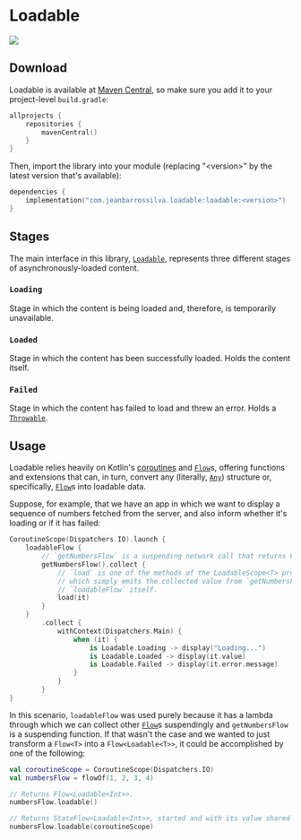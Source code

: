 # Loadable

<img src="https://user-images.githubusercontent.com/38408390/232172469-f9a42156-76dd-45e4-aafa-334314273c89.png">

## Download

Loadable is available at [Maven Central](https://central.sonatype.com), so make sure you add it to your project-level `build.gradle`:

```kotlin
allprojects {
    repositories {
        mavenCentral()
    }
}
```

Then, import the library into your module (replacing "\<version>" by the latest version that's available):

```kotlin
dependencies {
    implementation("com.jeanbarrossilva.loadable:loadable:<version>")
}
```


## Stages

The main interface in this library, [`Loadable`](https://github.com/jeanbarrossilva/loadable/blob/main/loadable/src/main/java/com/jeanbarrossilva/loadable/Loadable.kt), represents three different stages of asynchronously-loaded content.

### `Loading`

Stage in which the content is being loaded and, therefore, is temporarily unavailable.

### `Loaded`

Stage in which the content has been successfully loaded. Holds the content itself.

### `Failed`

Stage in which the content has failed to load and threw an error. Holds a [`Throwable`](https://kotlinlang.org/api/latest/jvm/stdlib/kotlin/-throwable/).

## Usage

Loadable relies heavily on Kotlin's [coroutines](https://kotlinlang.org/docs/coroutines-overview.html) and [`Flow`](https://kotlinlang.org/api/kotlinx.coroutines/kotlinx-coroutines-core/kotlinx.coroutines.flow/-flow)s, offering functions and extensions that can, in turn, convert any (literally, [`Any`](https://kotlinlang.org/api/latest/jvm/stdlib/kotlin/-any/)) structure or, specifically, [`Flow`](https://kotlinlang.org/api/kotlinx.coroutines/kotlinx-coroutines-core/kotlinx.coroutines.flow/-flow/)s into loadable data.

Suppose, for example, that we have an app in which we want to display a sequence of numbers fetched from the server, and also inform whether it's loading or if it has failed:

```kotlin
CoroutineScope(Dispatchers.IO).launch {
    loadableFlow {
        // `getNumbersFlow` is a suspending network call that returns Flow<Int>.
        getNumbersFlow().collect {
            // `load` is one of the methods of the LoadableScope<T> provided by `loadableFlow`,
            // which simply emits the collected value from `getNumbersFlow` to the
            // `loadableFlow` itself.
            load(it)
        }
    }
        .collect {
            withContext(Dispatchers.Main) {
                when (it) {
                    is Loadable.Loading -> display("Loading...")
                    is Loadable.Loaded -> display(it.value)
                    is Loadable.Failed -> display(it.error.message)
                }
            }
        }
}
```

In this scenario, `loadableFlow` was used purely because it has a lambda through which we can collect other [`Flow`](https://kotlinlang.org/api/kotlinx.coroutines/kotlinx-coroutines-core/kotlinx.coroutines.flow/-flow)s suspendingly and `getNumbersFlow` is a suspending function. If that wasn't the case and we wanted to just transform a `Flow<T>` into a `Flow<Loadable<T>>`, it could be accomplished by one of the following:

```kotlin
val coroutineScope = CoroutineScope(Dispatchers.IO)
val numbersFlow = flowOf(1, 2, 3, 4)

// Returns Flow<Loadable<Int>>.
numbersFlow.loadable()

// Returns StateFlow<Loadable<Int>>, started and with its value shared in the given coroutine scope.
numbersFlow.loadable(coroutineScope)
```
